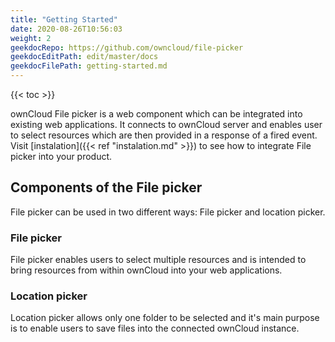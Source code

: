 ```yaml
---
title: "Getting Started"
date: 2020-08-26T10:56:03
weight: 2
geekdocRepo: https://github.com/owncloud/file-picker
geekdocEditPath: edit/master/docs
geekdocFilePath: getting-started.md
---
```


{{< toc >}}

ownCloud File picker is a web component which can be integrated into existing web applications. It connects to ownCloud server and enables user to select resources which are then provided in a response of a fired event. Visit [instalation]({{< ref "instalation.md" >}}) to see how to integrate File picker into your product.

## Components of the File picker
File picker can be used in two different ways: File picker and location picker.

### File picker
File picker enables users to select multiple resources and is intended to bring resources from within ownCloud into your web applications.

### Location picker
Location picker allows only one folder to be selected and it's main purpose is to enable users to save files into the connected ownCloud instance.